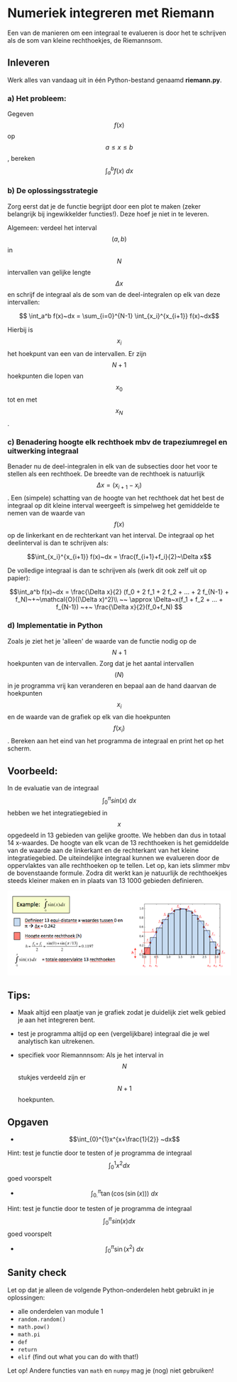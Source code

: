 # Numeriek integreren met Riemann

Een van de manieren om een integraal te evalueren is door het te schrijven als de som van kleine rechthoekjes, de Riemannsom.

## Inleveren

Werk alles van vandaag uit in één Python-bestand genaamd **riemann.py**.




### a) Het probleem: 
Gegeven $$f(x)$$ op $$a \leq x \leq b$$, bereken $$\int_a^b f(x)~dx$$

### b) De oplossingsstrategie

Zorg eerst dat je de functie begrijpt door een plot te maken (zeker belangrijk bij ingewikkelder functies!). Deze hoef je niet in te leveren.

Algemeen: verdeel het interval $$(a,b)$$ in $$N$$ intervallen van gelijke lengte $$\Delta x$$ en schrijf de integraal als de som van de deel-integralen op elk van deze intervallen:

$$ \int_a^b f(x)~dx = \sum_{i=0}^{N-1} \int_{x_i}^{x_{i+1}} f(x)~dx$$

Hierbij is $$x_i$$ het hoekpunt van een van de intervallen. Er zijn $$N+1$$ hoekpunten die lopen van $$x_0$$ tot en met $$x_{N}$$.

### c) Benadering hoogte elk rechthoek mbv de trapeziumregel en uitwerking integraal

Benader nu de deel-integralen in elk van de subsecties door het voor te stellen als een rechthoek. De breedte van de rechthoek is natuurlijk 
$$\Delta x = (x_{i+1} - x_{i})$$. Een (simpele) schatting van de hoogte van het rechthoek dat het best de integraal op dit kleine interval weergeeft is simpelweg het gemiddelde te nemen van de waarde van $$f(x)$$ op de linkerkant en de rechterkant van het interval. De integraal op het deelinterval is dan te schrijven als:

$$\int_{x_i}^{x_{i+1}} f(x)~dx = \frac{f_{i+1}+f_i}{2}~\Delta x$$

De volledige integraal is dan te schrijven als (werk dit ook zelf uit op papier):

$$\int_a^b f(x)~dx = \frac{\Delta x}{2} (f_0 + 2 f_1 + 2 f_2 + ... +  2 f_{N-1} + f_N)~+~\mathcal{O}((\Delta x)^2)\\
                       ~~ \approx \Delta~x(f_1 + f_2 + ... +  f_{N-1}) ~+~ \frac{\Delta x}{2}(f_0+f_N) $$

### d) Implementatie in Python 
Zoals je ziet het je 'alleen' de waarde van de functie nodig op de $$N+1$$ hoekpunten van de intervallen. Zorg dat je het aantal intervallen $$(N)$$ in je programma vrij kan veranderen en bepaal aan de hand daarvan de hoekpunten $$x_i$$ en de waarde van de grafiek op elk van die hoekpunten $$f(x_i)$$. Bereken aan het eind van het programma de integraal en print het op het scherm.

## Voorbeeld:

In de evaluatie van de integraal $$\int_{0}^{\pi}sin(x)~dx$$ hebben we het integratiegebied in $$x$$ opgedeeld in 13 gebieden van gelijke grootte. We hebben dan dus in totaal 14 x-waardes. De hoogte van elk vcan de 13 rechthoeken is het gemiddelde van de waarde aan de linkerkant en de rechterkant van het kleine integratiegebied. De uiteindelijke integraal kunnen we evalueren door de oppervlaktes van alle rechthoeken op te tellen. Let op, kan iets slimmer mbv de bovenstaande formule. Zodra dit werkt kan je natuurlijk de rechthoekjes steeds kleiner maken en in plaats van 13 1000 gebieden definieren.

![](RiemannExample.png)


## Tips:

  - Maak altijd een plaatje van je grafiek zodat je duidelijk ziet welk gebied je aan het integreren bent.

  - test je programma altijd op een (vergelijkbare) integraal die je wel analytisch kan uitrekenen. 

  - specifiek voor Riemannnsom: Als je het interval in $$N$$ stukjes verdeeld zijn er $$N+1$$ hoekpunten.


## Opgaven

- $$\int_{0}^{1}x^{x+\frac{1}{2}} ~dx$$

Hint: test je functie door te testen of je programma de integraal $$\int_{0}^{1}x^2 dx$$ goed voorspelt

- $$\int_{0.}^{\pi} \tan(\cos(\sin(x))) ~dx$$

Hint: test je functie door te testen of je programma de integraal $$\int_{0}^{\pi}sin(x) dx$$ goed voorspelt

- $$\int_{0}^{\pi} \sin(x^2) ~dx$$






## Sanity check

Let op dat je alleen de volgende Python-onderdelen hebt gebruikt in je oplossingen:

- alle onderdelen van module 1
- `random.random()`
- `math.pow()`
- `math.pi`
- `def`
- `return`
- `elif` (find out what you can do with that!)

Let op! Andere functies van `math` en `numpy` mag je (nog) niet gebruiken!
